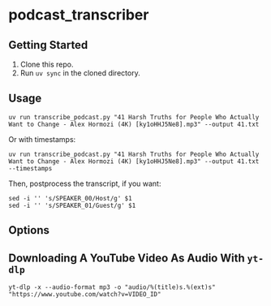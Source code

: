 # podcast_transcriber

## Getting Started

1. Clone this repo.
2. Run `uv sync` in the cloned directory.

## Usage

`uv run transcribe_podcast.py "41 Harsh Truths for People Who Actually Want to Change - Alex Hormozi (4K) [ky1oHHJ5Ne8].mp3" --output 41.txt`

Or with timestamps:

`uv run transcribe_podcast.py "41 Harsh Truths for People Who Actually Want to Change - Alex Hormozi (4K) [ky1oHHJ5Ne8].mp3" --output 41.txt --timestamps`

Then, postprocess the transcript, if you want:

```
sed -i '' 's/SPEAKER_00/Host/g' $1
sed -i '' 's/SPEAKER_01/Guest/g' $1
```

## Options

## Downloading A YouTube Video As Audio With `yt-dlp`

`yt-dlp -x --audio-format mp3 -o "audio/%(title)s.%(ext)s" "https://www.youtube.com/watch?v=VIDEO_ID"`
